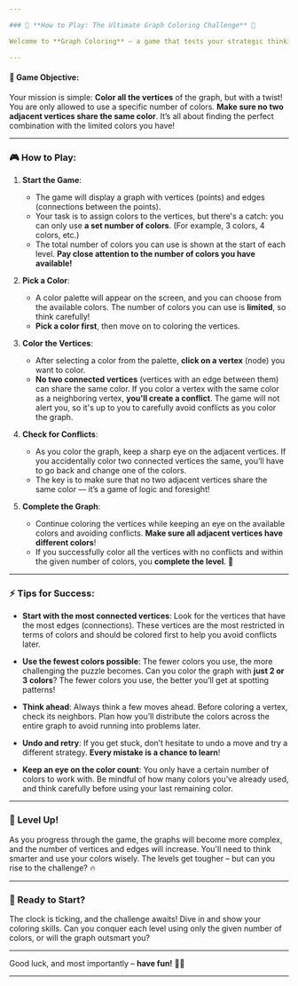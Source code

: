 ```yaml
---

### 🎨 **How to Play: The Ultimate Graph Coloring Challenge** 🧩

Welcome to **Graph Coloring** – a game that tests your strategic thinking, creativity, and problem-solving skills. In this game, you’ll need to color the vertices of a graph using a **limited number of colors**. The challenge? **No two adjacent vertices can have the same color**. Are you up for it?

---
```


#### **📜 Game Objective:**

Your mission is simple: **Color all the vertices** of the graph, but with a twist! You are only allowed to use a specific number of colors. **Make sure no two adjacent vertices share the same color**. It’s all about finding the perfect combination with the limited colors you have!

---

### **🎮 How to Play:**

1. **Start the Game**:
   - The game will display a graph with vertices (points) and edges (connections between the points).
   - Your task is to assign colors to the vertices, but there's a catch: you can only use **a set number of colors**. (For example, 3 colors, 4 colors, etc.)
   - The total number of colors you can use is shown at the start of each level. **Pay close attention to the number of colors you have available!**

2. **Pick a Color**:
   - A color palette will appear on the screen, and you can choose from the available colors. The number of colors you can use is **limited**, so think carefully!
   - **Pick a color first**, then move on to coloring the vertices.

3. **Color the Vertices**:
   - After selecting a color from the palette, **click on a vertex** (node) you want to color.
   - **No two connected vertices** (vertices with an edge between them) can share the same color. If you color a vertex with the same color as a neighboring vertex, **you'll create a conflict**. The game will not alert you, so it's up to you to carefully avoid conflicts as you color the graph.

4. **Check for Conflicts**:
   - As you color the graph, keep a sharp eye on the adjacent vertices. If you accidentally color two connected vertices the same, you’ll have to go back and change one of the colors.
   - The key is to make sure that no two adjacent vertices share the same color — it’s a game of logic and foresight!

5. **Complete the Graph**:
   - Continue coloring the vertices while keeping an eye on the available colors and avoiding conflicts. **Make sure all adjacent vertices have different colors**!
   - If you successfully color all the vertices with no conflicts and within the given number of colors, you **complete the level**. 🎉

---

### **⚡ Tips for Success:**

- **Start with the most connected vertices**: Look for the vertices that have the most edges (connections). These vertices are the most restricted in terms of colors and should be colored first to help you avoid conflicts later.
  
- **Use the fewest colors possible**: The fewer colors you use, the more challenging the puzzle becomes. Can you color the graph with **just 2 or 3 colors**? The fewer colors you use, the better you’ll get at spotting patterns!

- **Think ahead**: Always think a few moves ahead. Before coloring a vertex, check its neighbors. Plan how you’ll distribute the colors across the entire graph to avoid running into problems later.

- **Undo and retry**: If you get stuck, don’t hesitate to undo a move and try a different strategy. **Every mistake is a chance to learn**!

- **Keep an eye on the color count**: You only have a certain number of colors to work with. Be mindful of how many colors you've already used, and think carefully before using your last remaining color.

---

### **🏁 Level Up!**

As you progress through the game, the graphs will become more complex, and the number of vertices and edges will increase. You'll need to think smarter and use your colors wisely. The levels get tougher – but can you rise to the challenge? 🔥

---

### **🎉 Ready to Start?**

The clock is ticking, and the challenge awaits! Dive in and show your coloring skills. Can you conquer each level using only the given number of colors, or will the graph outsmart you?

---

Good luck, and most importantly – **have fun!** 🧠🎨

---
